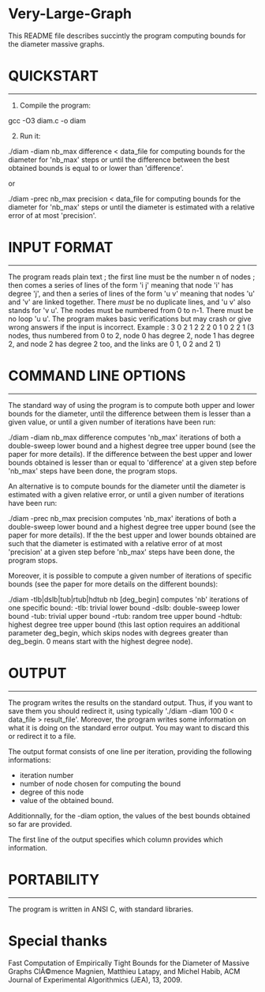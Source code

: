 # Very-Large-Graph

This README file describes succintly the program computing
bounds for the diameter massive graphs.

# QUICKSTART 
**************
1. Compile the program:

  gcc -O3 diam.c -o diam

2. Run it:

 ./diam -diam nb_max difference < data_file
  for computing bounds for the diameter for 'nb_max' steps
  or until the difference between the best obtained bounds
  is equal to or lower than 'difference'.

or

 ./diam -prec nb_max precision < data_file
  for computing bounds for the diameter for 'nb_max' steps
  or until the diameter is estimated with a relative error
  of at most 'precision'.

# INPUT FORMAT 
****************
The program reads plain text ; the first line must be the number n
of nodes ; then comes a series of lines of the form 'i j' meaning
that node 'i' has degree 'j', and then a series of lines of the
form 'u v' meaning that nodes 'u' and 'v' are linked together.
There *must* be no duplicate lines, and 'u v' also stands for 'v u'.
The nodes must be numbered from 0 to n-1. There must be no loop
'u u'. The program makes basic verifications but may crash or give
wrong answers if the input is incorrect.
Example :
3
0 2
1 2
2 2
0 1
0 2
2 1
(3 nodes, thus numbered from 0 to 2, node 0 has degree 2, node 1
has degree 2, and node 2 has degree 2 too, and the links are 0 1,
0 2 and 2 1)


# COMMAND LINE OPTIONS 
************************

The standard way of using the program is to compute both upper and 
lower bounds for the diameter, until the difference between them is
lesser than a given value, or until a given number of iterations
have been run:

 ./diam -diam nb_max difference
  computes 'nb_max' iterations of both a double-sweep lower bound and
  a highest degree tree upper bound (see the paper for more details).
  If the difference between the best upper and lower bounds obtained
  is lesser than or equal to 'difference' at a given step before
  'nb_max' steps have been done, the program stops.

An alternative is to compute bounds for the diameter until the diameter
is estimated with a given relative error, or until a given number of
iterations have been run:

 ./diam -prec nb_max precision
  computes 'nb_max' iterations of both a double-sweep lower bound and
  a highest degree tree upper bound (see the paper for more details).
  If the the best upper and lower bounds obtained are such that the
  diameter is estimated with a relative error of at most 'precision'
  at a given step before 'nb_max' steps have been done, the program
  stops.


Moreover, it is possible to compute a given number of iterations of
specific bounds (see the paper for more details on the different
bounds):

 ./diam -tlb|dslb|tub|rtub|hdtub nb [deg_begin]
  computes 'nb' iterations of one specific bound:
  -tlb: trivial lower bound
  -dslb: double-sweep lower bound
  -tub: trivial upper bound
  -rtub: random tree upper bound
  -hdtub: highest degree tree upper bound (this last option requires
    an additional parameter deg_begin, which skips nodes with degrees
    greater than deg_begin. 0 means start with the highest degree
    node).


# OUTPUT 
**********
The program writes the results on the standard output. Thus,
if you want to save them you should redirect it, using
typically './diam -diam 100 0 < data_file > result_file'.
Moreover, the program writes some information on what it is
doing on the standard error output. You may want to discard
this or redirect it to a file.

The output format consists of one line per iteration, providing
the following informations:
 - iteration number
 - number of node chosen for computing the bound
 - degree of this node
 - value of the obtained bound.

Additionnally, for the -diam option, the values of the best bounds
obtained so far are provided.

The first line of the output specifies which column provides which
information.

# PORTABILITY 
***************
The program is written in ANSI C, with standard libraries.

# Special thanks
Fast Computation of Empirically Tight Bounds
  for the Diameter of Massive Graphs
ClÃ©mence Magnien, Matthieu Latapy, and Michel Habib,
ACM Journal of Experimental Algorithmics (JEA), 13, 2009.
